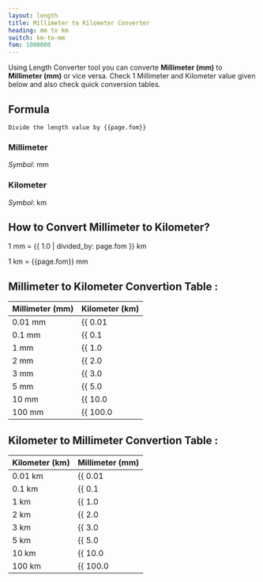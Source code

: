 ```yaml
---
layout: length
title: Millimeter to Kilometer Converter
heading: mm to km
switch: km-to-mm
fom: 1000000
---
```


Using Length Converter tool you can converte **Millimeter (mm)** to **Millimeter (mm)** or vice versa. Check 1 Millimeter and Kilometer value given below and also check quick conversion tables.

## Formula
`Divide the length value by {{page.fom}}`

### Millimeter
*Symbol*: mm

### Kilometer
*Symbol*: km

## How to Convert Millimeter to Kilometer?
1 mm = {{ 1.0 | divided_by: page.fom }} km

1 km = {{page.fom}} mm

## Millimeter to Kilometer Convertion Table :

| Millimeter (mm) | Kilometer (km) |
| ---- | ---- |
| 0.01 mm | {{ 0.01 | divided_by: page.fom | round: 12 }} km |
| 0.1 mm | {{ 0.1 | divided_by: page.fom | round: 12 }} km |
| 1 mm | {{ 1.0 | divided_by: page.fom | round: 12 }} km |
| 2 mm | {{ 2.0 | divided_by: page.fom | round: 12 }} km |
| 3 mm | {{ 3.0 | divided_by: page.fom | round: 12 }} km |
| 5 mm | {{ 5.0 | divided_by: page.fom | round: 12 }} km |
| 10 mm | {{ 10.0 | divided_by: page.fom | round: 12 }} km |
| 100 mm | {{ 100.0 | divided_by: page.fom | round: 12 }} km |

## Kilometer to Millimeter Convertion Table :

| Kilometer (km) | Millimeter (mm) |
| ---- | ---- |
| 0.01 km | {{ 0.01 | times: page.fom | round: 12 }} mm |
| 0.1 km | {{ 0.1 | times: page.fom | round: 12 }} mm |
| 1 km | {{ 1.0 | times: page.fom | round: 12 }} mm |
| 2 km | {{ 2.0 | times: page.fom | round: 12 }} mm |
| 3 km | {{ 3.0 | times: page.fom | round: 12 }} mm |
| 5 km | {{ 5.0 | times: page.fom | round: 12 }} mm |
| 10 km | {{ 10.0 | times: page.fom | round: 12 }} mm |
| 100 km | {{ 100.0 | times: page.fom | round: 12 }} mm |

<script>
selectInput[2].selected = true
selectOutput[8].selected = true
</script>
